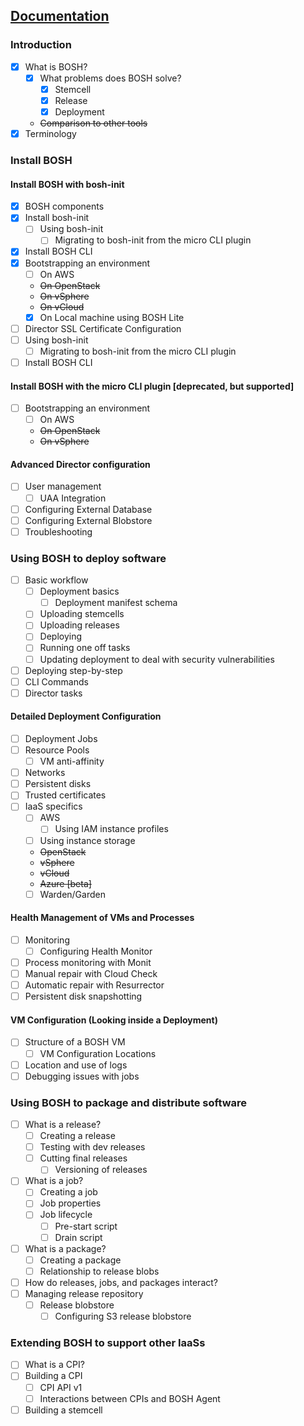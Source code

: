 
## [Documentation](https://bosh.io/docs)

### Introduction

 - [x] What is BOSH?
	 - [x] What problems does BOSH solve?
		 - [x] Stemcell
		 - [x] Release
		 - [x] Deployment
	 - ~~Comparison to other tools~~
 - [x] Terminology

### Install BOSH

#### Install BOSH with bosh-init

 - [x] BOSH components
 - [x] Install bosh-init
     - [ ] Using bosh-init
         - [ ] Migrating to bosh-init from the micro CLI plugin
 - [x] Install BOSH CLI
 - [x] Bootstrapping an environment
	 - [ ] On AWS
	 - ~~On OpenStack~~
	 - ~~On vSphere~~
	 - ~~On vCloud~~
	 - [x] On Local machine using BOSH Lite

 - [ ] Director SSL Certificate Configuration
 - [ ] Using bosh-init
 	 - [ ] Migrating to bosh-init from the micro CLI plugin
 - [ ] Install BOSH CLI

#### Install BOSH with the micro CLI plugin [deprecated, but supported]

 - [ ] Bootstrapping an environment
 	 - [ ] On AWS
 	 - ~~On OpenStack~~
 	 - ~~On vSphere~~

#### Advanced Director configuration

 - [ ] User management
	 - [ ] UAA Integration
 - [ ] Configuring External Database
 - [ ] Configuring External Blobstore
 - [ ] Troubleshooting

### Using BOSH to deploy software

 - [ ] Basic workflow
	 - [ ] Deployment basics
		 - [ ] Deployment manifest schema
	 - [ ] Uploading stemcells
	 - [ ] Uploading releases
	 - [ ] Deploying
	 - [ ] Running one off tasks
	 - [ ] Updating deployment to deal with security vulnerabilities
 - [ ] Deploying step-by-step
 - [ ] CLI Commands
 - [ ] Director tasks

#### Detailed Deployment Configuration

 - [ ] Deployment Jobs
 - [ ] Resource Pools
	 - [ ] VM anti-affinity
 - [ ] Networks
 - [ ] Persistent disks
 - [ ] Trusted certificates
 - [ ] IaaS specifics
	 - [ ] AWS
		 - [ ] Using IAM instance profiles
	 - [ ] Using instance storage
	 - ~~OpenStack~~
	 - ~~vSphere~~
	 - ~~vCloud~~
	 - ~~Azure [beta]~~
	 - [ ] Warden/Garden

#### Health Management of VMs and Processes

 - [ ] Monitoring
	 - [ ] Configuring Health Monitor
 - [ ] Process monitoring with Monit
 - [ ] Manual repair with Cloud Check
 - [ ] Automatic repair with Resurrector
 - [ ] Persistent disk snapshotting

#### VM Configuration (Looking inside a Deployment)

 - [ ] Structure of a BOSH VM
	 - [ ] VM Configuration Locations
 - [ ] Location and use of logs
 - [ ] Debugging issues with jobs

### Using BOSH to package and distribute software

 - [ ] What is a release?
 	 - [ ] Creating a release
	 - [ ] Testing with dev releases
	 - [ ] Cutting final releases
		 - [ ] Versioning of releases
 - [ ] What is a job?
	 - [ ] Creating a job
	 - [ ] Job properties
	 - [ ] Job lifecycle
		 - [ ] Pre-start script
		 - [ ] Drain script
 - [ ] What is a package?
	 - [ ] Creating a package
	 - [ ] Relationship to release blobs
 - [ ] How do releases, jobs, and packages interact?
 - [ ] Managing release repository
	 - [ ] Release blobstore
		 - [ ] Configuring S3 release blobstore

### Extending BOSH to support other IaaSs

 - [ ] What is a CPI?
 - [ ] Building a CPI
	 - [ ] CPI API v1
	 - [ ] Interactions between CPIs and BOSH Agent
 - [ ] Building a stemcell
